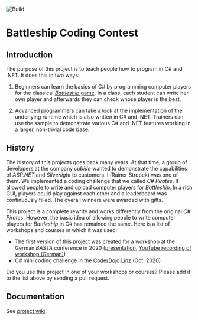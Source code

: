 ![Build](https://github.com/rstropek/NBattleshipCodingContest/workflows/.NET%20Core/badge.svg)

# Battleship Coding Contest

## Introduction

The purpose of this project is to teach people how to program in C# and .NET. It does this in two ways:

1. Beginners can learn the basics of C# by programming computer players for the classical [*Battleship* game](https://en.wikipedia.org/wiki/Battleship_(game)). In a class, each student can write her own player and afterwards they can check whose player is the best.

2. Advanced programmers can take a look at the implementation of the underlying runtime which is also written in C# and .NET. Trainers can use the sample to demonstrate various C# and .NET features working in a larger, non-trivial code base.

## History

The history of this projects goes back many years. At that time, a group of developers at the company *cubido* wanted to demonstrate the capabilities of *ASP.NET* and *Silverlight* to customers. I (Rainer Stropek) was one of them. We implemented a coding challenge that we called *C# Pirates*. It allowed people to write and upload computer players for *Battleship*. In a rich GUI, players could play against each other and a leaderboard was continuously filled. The overall winners were awarded with gifts.

This project is a complete rewrite and works differently from the original *C# Pirates*. However, the basic idea of allowing people to write computer players for *Battleship* in C# has remained the same. Here is a list of workshops and courses in which it was used:

* The first version of this project was created for a workshop at the German *BASTA* conference in 2020 ([presentation](https://slides.com/rainerstropek/battleship-workshop/fullscreen), [YouTube recording of workshop (German)](https://www.youtube.com/playlist?list=PLhGL9p3BWHwvEzTmbe5cUwR4oqQr9dl-8))
* C# mini coding challenge in the [CoderDojo Linz](https://linz.coderdojo.net/) (Oct. 2020)

Did you use this project in one of your workshops or courses? Please add it to the list above by sending a pull request.

## Documentation

See [project wiki](https://github.com/rstropek/NBattleshipCodingContest/wiki).
